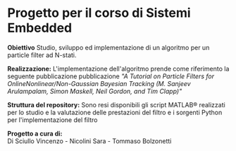 # Progetto per il corso di Sistemi Embedded

**Obiettivo**
Studio, sviluppo ed implementazione di un algoritmo per un particle filter ad N-stati.

**Realizzazione:**
L'implementazione dell'algoritmo prende come riferimento la seguente pubblicazione pubblicazione 
<i>"A Tutorial on Particle Filters for OnlineNonlinear/Non-Gaussian Bayesian Tracking (M. Sanjeev Arulampalam, Simon Maskell, Neil Gordon, and Tim Clapp)"</i>

**Struttura del repository:**
Sono resi disponibili gli script MATLAB® realizzati per lo studio e la valutazione delle prestazioni del filtro e 
i sorgenti Python per l'implementazione del filtro

**Progetto a cura di:**<br>
Di Sciullo Vincenzo - Nicolini Sara - Tommaso Bolzonetti
